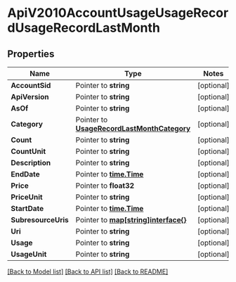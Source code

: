 # ApiV2010AccountUsageUsageRecordUsageRecordLastMonth

## Properties
Name | Type | Notes
------------ | ------------- | -------------
**AccountSid** | Pointer to **string** | [optional] 
**ApiVersion** | Pointer to **string** | [optional] 
**AsOf** | Pointer to **string** | [optional] 
**Category** | Pointer to [**UsageRecordLastMonthCategory**](usage_record_last_month_category.md) | [optional] 
**Count** | Pointer to **string** | [optional] 
**CountUnit** | Pointer to **string** | [optional] 
**Description** | Pointer to **string** | [optional] 
**EndDate** | Pointer to [**time.Time**](time.Time.md) | [optional] 
**Price** | Pointer to **float32** | [optional] 
**PriceUnit** | Pointer to **string** | [optional] 
**StartDate** | Pointer to [**time.Time**](time.Time.md) | [optional] 
**SubresourceUris** | Pointer to [**map[string]interface{}**](.md) | [optional] 
**Uri** | Pointer to **string** | [optional] 
**Usage** | Pointer to **string** | [optional] 
**UsageUnit** | Pointer to **string** | [optional] 

[[Back to Model list]](../README.md#documentation-for-models) [[Back to API list]](../README.md#documentation-for-api-endpoints) [[Back to README]](../README.md)



